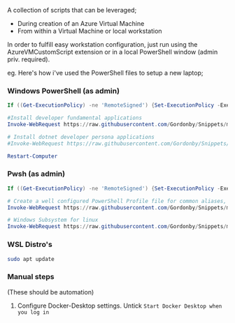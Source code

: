 A collection of scripts that can be leveraged;

- During creation of an Azure Virtual Machine
- From within a Virtual Machine or local workstation

In order to fulfill easy workstation configuration, just run using the AzureVMCustomScript extension or in a local PowerShell window (admin priv. required).

eg. Here's how i've used the PowerShell files to setup a new laptop;

### Windows PowerShell (as admin)

```powershell
If ((Get-ExecutionPolicy) -ne 'RemoteSigned') {Set-ExecutionPolicy -ExecutionPolicy RemoteSigned -Force}

#Install developer fundamental applications
Invoke-WebRequest https://raw.githubusercontent.com/Gordonby/Snippets/master/AzureVMCustomScriptExtension/DevFundamentals.ps1 -UseBasicParsing | Invoke-Expression

# Install dotnet developer persona applications
#Invoke-WebRequest https://raw.githubusercontent.com/Gordonby/Snippets/master/AzureVMCustomScriptExtension/devdotnet.ps1 -UseBasicParsing | Invoke-Expression

Restart-Computer

```

### Pwsh (as admin)

```powershell
If ((Get-ExecutionPolicy) -ne 'RemoteSigned') {Set-ExecutionPolicy -ExecutionPolicy RemoteSigned -Force}

# Create a well configured PowerShell Profile file for common aliases, etc.
Invoke-WebRequest https://raw.githubusercontent.com/Gordonby/Snippets/master/AzureVMCustomScriptExtension/PowerShellProfile.ps1 -UseBasicParsing | Invoke-Expression

# Windows Subsystem for linux
Invoke-WebRequest https://raw.githubusercontent.com/Gordonby/Snippets/master/AzureVMCustomScriptExtension/wsl.ps1 -UseBasicParsing | Invoke-Expression

```

### WSL Distro's

```bash
sudo apt update
```

### Manual steps

(These should be automation)

1. Configure Docker-Desktop settings. Untick `Start Docker Desktop when you log in`

